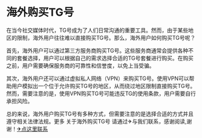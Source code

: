 # 海外购买TG号

在当今社交媒体时代，TG号成为了人们日常沟通的重要工具。然而，由于某些地区的限制，海外用户往往难以直接购买TG号。那么，海外用户如何购买TG号呢？

首先，海外用户可以通过第三方服务商购买TG号。这些服务商通常会提供各种不同的套餐选择，用户可以根据自己的需求选择合适的TG号套餐进行购买。在购买之前，用户需要确保服务商的可靠性和信誉度，以免上当受骗。

其次，海外用户还可以通过虚拟私人网络（VPN）来购买TG号。使用VPN可以帮助用户模拟出一个位于允许购买TG号的地区，从而绕过地区限制直接购买TG号。然而，需要注意的是，使用VPN购买TG号可能违反TG的使用条款，用户需要自行承担风险。

总的来说，海外用户购买TG号有多种方式，但需要注意的是选择合适的方式并且遵守相关法律法规。更多 关于海外购买TG号 请通过✈与我们联系，感谢阅读,谢谢！[✈点这里联系](https://d.k02.cc)